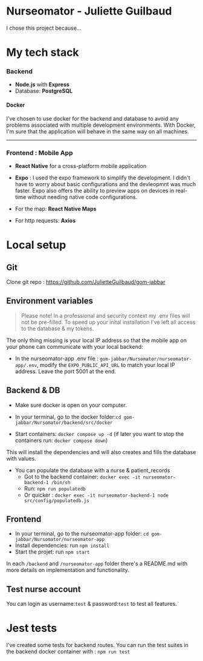 # Nurseomator - Juliette Guilbaud

I chose this project because...

# My tech stack

### Backend

-   **Node.js** with **Express**
-   Database: **PostgreSQL**

#### Docker

I've chosen to use docker for the backend and database to avoid any problems associated with multiple development environments. With Docker, I'm sure that the application will behave in the same way on all machines.

---

### Frontend : Mobile App

-   **React Native** for a cross-platform mobile application
-   **Expo** : I used the expo framework to simplify the development. I didn't have to worry about basic configurations and the devleopmnt was much faster. Expo also offers the ability to preview apps on devices in real-time without needing native code configurations.

-   For the map: **React Native Maps**

-   For http requests: **Axios**

# Local setup

## Git

Clone git repo : https://github.com/JulietteGuilbaud/gom-jabbar

## Environment variables

> Please note! In a professional and security context my .env files will not be pre-filled. To speed up your inital installation I've left all access to the database & my tokens.

The only thing missing is your local IP address so that the mobile app on your phone can communicate with your local backend:

-   In the nurseomator-app .env file : `gom-jabbar/Nursomator/nurseomator-app/.env`, modify the `EXPO_PUBLIC_API_URL` to match your local IP address. Leave the port 5001 at the end.

## Backend & DB

-   Make sure docker is open on your computer.

-   In your terminal, go to the docker folder:`cd gom-jabbar/Nursomator/backend/src/docker`

-   Start containers: `docker compose up -d` (if later you want to stop the containers run: `docker compose down`)

This will install the dependencies and will also creates and fills the database with values.

-   You can populate the database with a nurse & patient_records
    -   Got to the backend container: `docker exec -it nurseomator-backend-1 /bin/sh`
    -   Run: `npm run populatedb`
    -   Or quicker : `docker exec -it nurseomator-backend-1 node src/config/populatedb.js`

## Frontend

-   In your terminal, go to the nurseomator-app folder: `cd gom-jabbar/Nursomator/nurseomator-app`
-   Install dependencies: run `npm install`
-   Start the projet: run `npm start`

In each `/backend` and `/nurseomator-app` folder there's a README.md with more details on implementation and functionality.

## Test nurse account

You can login as username:`test` & password:`test` to test all features.

# Jest tests

I've created some tests for backend routes. You can run the test suites in the backend docker container with : `npm run test`
